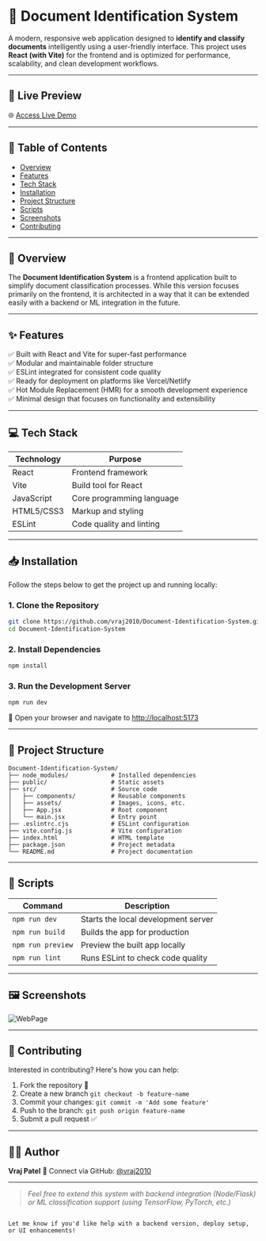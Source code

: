 
# 📄 Document Identification System

A modern, responsive web application designed to **identify and classify documents** intelligently using a user-friendly interface. This project uses **React (with Vite)** for the frontend and is optimized for performance, scalability, and clean development workflows.

---

## 🔗 Live Preview

🌐 [Access Live Demo](https://document-identification-system-lilac.vercel.app)

---

## 📌 Table of Contents

- [Overview](#-overview)
- [Features](#-features)
- [Tech Stack](#-tech-stack)
- [Installation](#-installation)
- [Project Structure](#-project-structure)
- [Scripts](#-scripts)
- [Screenshots](#-screenshots)
- [Contributing](#-contributing)

---

## 🧠 Overview

The **Document Identification System** is a frontend application built to simplify document classification processes. While this version focuses primarily on the frontend, it is architected in a way that it can be extended easily with a backend or ML integration in the future.

---

## ✨ Features

✅ Built with React and Vite for super-fast performance  
✅ Modular and maintainable folder structure  
✅ ESLint integrated for consistent code quality  
✅ Ready for deployment on platforms like Vercel/Netlify  
✅ Hot Module Replacement (HMR) for a smooth development experience  
✅ Minimal design that focuses on functionality and extensibility

---

## 💻 Tech Stack

| Technology     | Purpose                    |
|----------------|----------------------------|
| React          | Frontend framework         |
| Vite           | Build tool for React       |
| JavaScript     | Core programming language  |
| HTML5/CSS3     | Markup and styling         |
| ESLint         | Code quality and linting   |

---

## 📥 Installation

Follow the steps below to get the project up and running locally:

### 1. Clone the Repository

```bash
git clone https://github.com/vraj2010/Document-Identification-System.git
cd Document-Identification-System
````

### 2. Install Dependencies

```bash
npm install
```

### 3. Run the Development Server

```bash
npm run dev
```

📍 Open your browser and navigate to [http://localhost:5173](http://localhost:5173)

---

## 📁 Project Structure

```plaintext
Document-Identification-System/
├── node_modules/            # Installed dependencies
├── public/                  # Static assets
├── src/                     # Source code
│   ├── components/          # Reusable components
│   ├── assets/              # Images, icons, etc.
│   ├── App.jsx              # Root component
│   └── main.jsx             # Entry point
├── .eslintrc.cjs            # ESLint configuration
├── vite.config.js           # Vite configuration
├── index.html               # HTML template
├── package.json             # Project metadata
└── README.md                # Project documentation
```

---

## 📜 Scripts

| Command           | Description                         |
| ----------------- | ----------------------------------- |
| `npm run dev`     | Starts the local development server |
| `npm run build`   | Builds the app for production       |
| `npm run preview` | Preview the built app locally       |
| `npm run lint`    | Runs ESLint to check code quality   |

---

## 🖼️ Screenshots

![WebPage](https://github.com/user-attachments/assets/539a8fd0-a81c-4721-bd44-f8d5bf4f3e90)


---

## 🤝 Contributing

Interested in contributing? Here's how you can help:

1. Fork the repository 🍴
2. Create a new branch `git checkout -b feature-name`
3. Commit your changes: `git commit -m 'Add some feature'`
4. Push to the branch: `git push origin feature-name`
5. Submit a pull request ✅

---

## 🙋‍♂️ Author

**Vraj Patel**
📧 Connect via GitHub: [@vraj2010](https://github.com/vraj2010)

---

> *Feel free to extend this system with backend integration (Node/Flask) or ML classification support (using TensorFlow, PyTorch, etc.)*

```

Let me know if you'd like help with a backend version, deploy setup, or UI enhancements!
```
